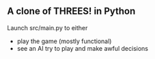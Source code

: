 A clone of THREES! in Python
----------------------------

Launch src/main.py to either
- play the game (mostly functional)
- see an AI try to play and make awful decisions
